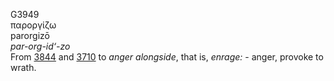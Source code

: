 G3949  
παροργίζω  
parorgizō  
*par-org-id‘-zo*  
From [3844](g3844) and [3710](g3710) to *anger* *alongside*, that is,
*enrage:* - anger, provoke to wrath.  

